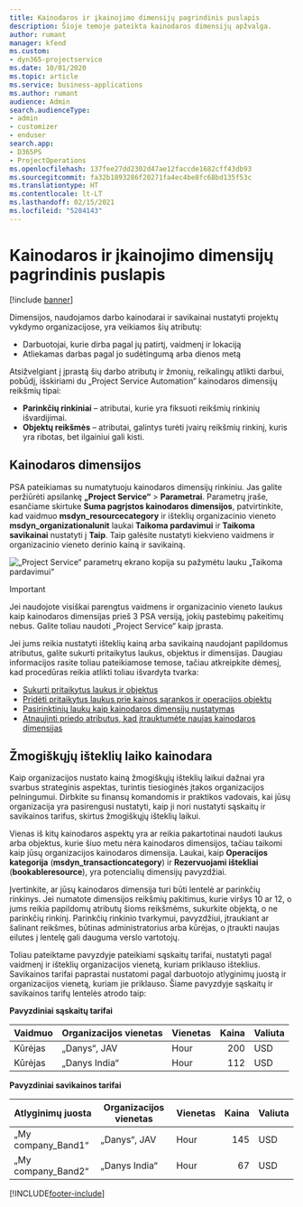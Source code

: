 ```yaml
---
title: Kainodaros ir įkainojimo dimensijų pagrindinis puslapis
description: Šioje temoje pateikta kainodaros dimensijų apžvalga.
author: rumant
manager: kfend
ms.custom:
- dyn365-projectservice
ms.date: 10/01/2020
ms.topic: article
ms.service: business-applications
ms.author: rumant
audience: Admin
search.audienceType:
- admin
- customizer
- enduser
search.app:
- D365PS
- ProjectOperations
ms.openlocfilehash: 137fee27dd2302d47ae12faccde1682cff43db93
ms.sourcegitcommit: fa32b1893286f20271fa4ec4be8fc68bd135f53c
ms.translationtype: HT
ms.contentlocale: lt-LT
ms.lasthandoff: 02/15/2021
ms.locfileid: "5284143"
---
```

# <a name="pricing-and-costing-dimensions-home-page"></a>Kainodaros ir įkainojimo dimensijų pagrindinis puslapis

[!include [banner](../includes/psa-now-project-operations.md)]

Dimensijos, naudojamos darbo kainodarai ir savikainai nustatyti projektų vykdymo organizacijose, yra veikiamos šių atributų:

- Darbuotojai, kurie dirba pagal jų patirtį, vaidmenį ir lokaciją
- Atliekamas darbas pagal jo sudėtingumą arba dienos metą

Atsižvelgiant į įprastą šių darbo atributų ir žmonių, reikalingų atlikti darbui, pobūdį, išskiriami du „Project Service Automation“ kainodaros dimensijų reikšmių tipai: 

- **Parinkčių rinkiniai** – atributai, kurie yra fiksuoti reikšmių rinkinių išvardijimai.
- **Objektų reikšmės** – atributai, galintys turėti įvairų reikšmių rinkinį, kuris yra ribotas, bet ilgainiui gali kisti.

## <a name="pricing-dimensions"></a>Kainodaros dimensijos

PSA pateikiamas su numatytuoju kainodaros dimensijų rinkiniu. Jas galite peržiūrėti apsilankę **„Project Service“** > **Parametrai**. Parametrų įraše, esančiame skirtuke **Suma pagrįstos kainodaros dimensijos**, patvirtinkite, kad vaidmuo **msdyn_resourcecategory** ir išteklių organizacinio vieneto **msdyn_organizationalunit** laukai **Taikoma pardavimui** ir **Taikoma savikainai** nustatyti į **Taip**. Taip galėsite nustatyti kiekvieno vaidmens ir organizacinio vieneto derinio kainą ir savikainą.

![„Project Service“ parametrų ekrano kopija su pažymėtu lauku „Taikoma pardavimui“](media/PS-OOB-parameters.png)

> [!IMPORTANT]
> Jei naudojote visiškai parengtus vaidmens ir organizacinio vieneto laukus kaip kainodaros dimensijas prieš 3 PSA versiją, jokių pastebimų pakeitimų nebus. Galite toliau naudoti „Project Service“ kaip įprasta. 

Jei jums reikia nustatyti išteklių kainą arba savikainą naudojant papildomus atributus, galite sukurti pritaikytus laukus, objektus ir dimensijas. Daugiau informacijos rasite toliau pateikiamose temose, tačiau atkreipkite dėmesį, kad procedūras reikia atlikti toliau išvardyta tvarka:

- [Sukurti pritaikytus laukus ir objektus](create-custom-fields-entities.md)
- [Pridėti pritaikytus laukus prie kainos sąrankos ir operacijos objektų](field-references.md)
- [Pasirinktinių laukų kaip kainodaros dimensijų nustatymas ](set-up-pricing-dimensions.md)
- [Atnaujinti priedo atributus, kad įtrauktumėte naujas kainodaros dimensijas](update-plug-in-attributes.md)

## <a name="pricing-human-resource-time"></a>Žmogiškųjų išteklių laiko kainodara
Kaip organizacijos nustato kainą žmogiškųjų išteklių laikui dažnai yra svarbus strateginis aspektas, turintis tiesioginės įtakos organizacijos pelningumui. Dirbkite su finansų komandomis ir praktikos vadovais, kai jūsų organizacija yra pasirengusi nustatyti, kaip ji nori nustatyti sąskaitų ir savikainos tarifus, skirtus žmogiškųjų išteklių laikui.

Vienas iš kitų kainodaros aspektų yra ar reikia pakartotinai naudoti laukus arba objektus, kurie šiuo metu nėra kainodaros dimensijos, tačiau taikomi kaip jūsų organizacijos kainodaros dimensija. Laukai, kaip **Operacijos kategorija** (**msdyn_transactioncategory**) ir **Rezervuojami ištekliai** (**bookableresource**), yra potencialių dimensijų pavyzdžiai. 

Įvertinkite, ar jūsų kainodaros dimensija turi būti lentelė ar parinkčių rinkinys. Jei numatote dimensijos reikšmių pakitimus, kurie viršys 10 ar 12, o jums reikia papildomų atributų šioms reikšmėms, sukurkite objektą, o ne parinkčių rinkinį. Parinkčių rinkinio tvarkymui, pavyzdžiui, įtraukiant ar šalinant reikšmes, būtinas administratorius arba kūrėjas, o įtraukti naujas eilutes į lentelę gali dauguma verslo vartotojų.

Toliau pateiktame pavyzdyje pateikiami sąskaitų tarifai, nustatyti pagal vaidmenį ir išteklių organizacijos vienetą, kuriam priklauso išteklius. Savikainos tarifai paprastai nustatomi pagal darbuotojo atlyginimų juostą ir organizacijos vienetą, kuriam jie priklauso. Šiame pavyzdyje sąskaitų ir savikainos tarifų lentelės atrodo taip:

**Pavyzdiniai sąskaitų tarifai**

| Vaidmuo        | Organizacijos vienetas    |Vienetas      |Kaina      |Valiuta  |
| ------------|-------------|----------|----------:|----------|
| Kūrėjas   | „Danys“, JAV  |Hour | 200|USD     |
| Kūrėjas   | „Danys India“ |Hour|   112|USD     |


**Pavyzdiniai savikainos tarifai**

| Atlyginimų juosta     | Organizacijos vienetas    |Vienetas      |Kaina      |Valiuta  |
| ----------------|-------------|----------|----------:|----------|
| „My company_Band1“ | „Danys“, JAV  |Hour | 145|USD     |
| „My company_Band2“ | „Danys India“ |Hour|   67|USD     |


[!INCLUDE[footer-include](../includes/footer-banner.md)]
